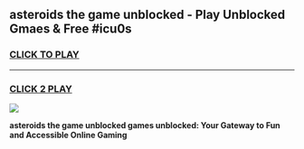 
## asteroids the game unblocked - Play Unblocked Gmaes & Free #icu0s
<h3>
<a href="https://news.freeplayer.one?title=asteroids_the_game_unblocked&ref=03M">CLICK TO PLAY</a></h3>
<hr>

<h3>
<a href="https://news.freeplayer.one?title=asteroids_the_game_unblocked&ref=03M">CLICK 2 PLAY</a>
  
</h3>

<a href="https://news.freeplayer.one?title=asteroids_the_game_unblocked&ref=03M"><img src="https://clearcache.store/games.png"></a>


**asteroids the game unblocked games unblocked: Your Gateway to Fun and Accessible Online Gaming**
